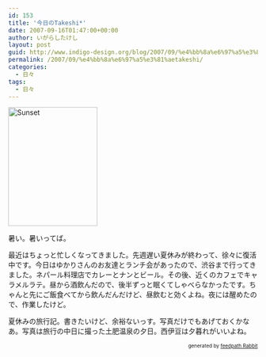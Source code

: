 ```yaml
---
id: 153
title: '今日のTakeshi*'
date: 2007-09-16T01:47:00+00:00
author: いがらしたけし
layout: post
guid: http://www.indigo-design.org/blog/2007/09/%e4%bb%8a%e6%97%a5%e3%81%aetakeshi/
permalink: /2007/09/%e4%bb%8a%e6%97%a5%e3%81%aetakeshi/
categories:
  - 日々
tags:
  - 日々
---
```

[<img src="http://farm2.static.flickr.com/1113/1427401884_0ebae1ac37_m.jpg" alt="Sunset" border="0" height="240" width="180" />](http://www.flickr.com/photos/takeshi81/1427401884/ "Photo Sharing")

暑い。暑いってば。

最近はちょっと忙しくなってきました。先週遅い夏休みが終わって、徐々に復活中です。今日はゆかりさんのお友達とランチ会があったので、渋谷まで行ってきました。ネパール料理店でカレーとナンとビール。その後、近くのカフェでキャラメルラテ。昼から酒飲んだので、後半ずっと眠くてしゃべらなかったです。ちゃんと先にご飯食べてから飲んだんだけど、昼飲むと効くよね。夜には醒めたので、作業したけど。

夏休みの旅行記。書きたいけど、余裕ないっす。写真だけでもあげておくかなあ。写真は旅行の中日に撮った土肥温泉の夕日。西伊豆は夕暮れがいいよね。<!--feedpath info start-->

<div style="text-align: right;font-size: 10px">
  &nbsp;&nbsp;<span>generated by <a href="http://feedpath.jp" title="feedpath Rabbit" target="_blank">feedpath Rabbit</a></span>
</div>

<!--feedpath info end-->
